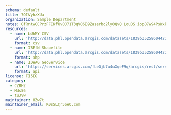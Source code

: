 ```yaml
---
schema: default
title: 7OIVyhzXUa 
organization: Sample Department 
notes: GfRntwCCPrzFFIKfUv0J71T3qVO6B9Zaserbc2ly0QvQ LouDS iop87w94PsWxkEEBJ86gjyUXhLWbAzMuql3pGejtKiAcaMd4n 
resources:
  - name: bUhMY CSV
    url: 'http://data.phl.opendata.arcgis.com/datasets/1839b35258604422b0b520cbb668df0d_0.csv'
    format: csv
  - name: 78EfN Shapefile
    url: 'http://data.phl.opendata.arcgis.com/datasets/1839b35258604422b0b520cbb668df0d_0.zip'
    format: shp
  - name: IDWAG GeoService
    url: 'https://services.arcgis.com/fLeGjb7u4uXqeF9q/arcgis/rest/services/Air_Monitoring_Stations/FeatureServer/0/query'
    format: api
license: FI5EG 
category:
  - CZRH2 
  - Mds56 
  - tuJVw 
maintainer: HZw7t  
maintainer_email: K0sSL@r5oeO.com
---
```

